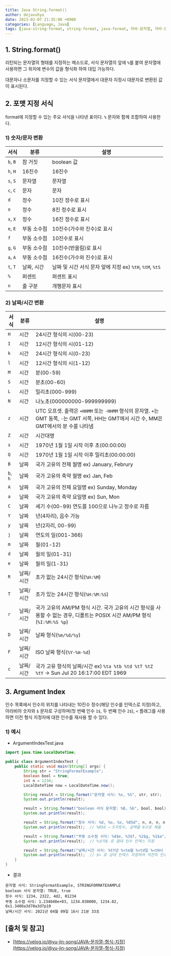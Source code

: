```yaml
---
title: Java String.format()
author: dejavuhyo
date: 2023-02-07 21:35:00 +0900
categories: [Language, Java]
tags: [java-string-format, string-format, java-format, 자바-문자열, 자바-문자열-형식, 문자열-형식, 자바-형식]
---
```


## 1. String.format()
리턴되는 문자열의 형태를 지정하는 메소드로, 서식 문자열의 앞에 `%`를 붙여 문자열에 사용하면 그 위치에 변수의 값을 형식화 하여 대입 가능하다.

대문자나 소문자를 지정할 수 있는 서식 문자열에서 대문자 지정시 대문자로 변환된 값이 표시된다.

## 2. 포맷 지정 서식
format에 지정할 수 있는 주요 서식을 나타낸 표이다. `%` 문자와 함께 조합하여 사용한다.

### 1) 숫자/문자 변환

| 서식 | 분류 | 설명 |
|-----|-----|-----|
| `b`, `B` | 참 거짓 | boolean 값 |
| `h`, `H` | 16진수 | 16진수 |
| `s`, `S` | 문자열 | 문자열 |
| `c`, `C` | 문자 | 문자 |
| `d` | 정수 | 10진 정수로 표시 |
| `o` | 정수 | 8진 정수로 표시 |
| `x`, `X` | 정수 | 16진 정수로 표시 |
| `e`, `E` | 부동 소수점 | 10진수(가수와 진수)로 표시 |
| `f` | 부동 소수점 | 10진수로 표시 |
| `g`, `G` | 부동 소수점 | 10진수(반올림)로 표시 |
| `a`, `A` | 부동 소수점 | 16진수(가수와 진수)로 표시 |
| `t`, `T` | 날짜, 시간 | 날짜 및 시간 서식 문자 앞에 지정 ex) `%tH`, `%tM`, `%tS` |
| `%` | 퍼센트 | 퍼센트 표시 |
| `n` | 줄 구분 | 개행문자 표시 |

### 2) 날짜/시간 변환

| 서식 | 분류 | 설명 |
|-----|-----|-----|
| `H` | 시간 | 24시간 형식의 시(00-23) |
| `I` | 시간 | 12시간 형식의 시(01-12) |
| `k` | 시간 | 24시간 형식의 시(0-23) |
| `l` | 시간 | 12시간 형식의 시(1-12) |
| `M` | 시간 | 분(00-59) |
| `S` | 시간 | 분초(00-60) |
| `L` | 시간 | 밀리초(000-999) |
| `N` | 시간 | 나노초(000000000-999999999) |
| `z` | 시간 | UTC 오프셋. 출력은 `+HHMM` 또는 `-HHMM` 형식의 문자열. `+`는 GMT 동쪽, `-`는 GMT 서쪽, HH는 GMT에서 시간 수, MM은 GMT에서의 분 수를 나타냄 |
| `Z` | 시간 | 시간대명 |
| `s` | 시간 | 1970년 1월 1일 시작 이후 초(00:00:00) |
| `Q` | 시간 | 1970년 1월 1일 시작 이후 밀리초(00:00:00) |
| `B` | 날짜 | 국가 고유의 전체 월명 ex) January, Februry |
| `b`, `h` | 날짜 | 국가 고유의 축약 월명 ex) Jan, Feb |
| `A` | 날짜 | 국가 고유의 전체 요일명 ex) Sunday, Monday |
| `a` | 날짜 | 국가 고유의 축약 요일명 ex) Sun, Mon |
| `C` | 날짜 | 세기 수(00-99) 연도를 100으로 나누고 정수로 자름 |
| `Y` | 날짜 | 년(4자리), 음수 가능 |
| `y` | 날짜 | 년(2자리, 00-99) |
| `j` | 날짜 | 연도의 일(001-366) |
| `m` | 날짜 | 월(01-12) |
| `d` | 날짜 | 월의 일(01-31) |
| `e` | 날짜 | 월의 일(1-31) |
| `R` | 날짜/시간 | 초가 없는 24시간 형식(`%H:%M`) |
| `T` | 날짜/시간 | 초가 있는 24시간 형식(`%H:%M:%S`) |
| `r` | 날짜/시간 | 국가 고유의 AM/PM 형식 시간. 국가 고유의 시간 형식을 사용할 수 없는 경우, 디폴트는 POSIX 시간 AM/PM 형식(`%I:%M:%S %p`) |
| `D` | 날짜/시간 | 날짜 형식(`%m/%d/%y`) |
| `F` | 날짜/시간 | ISO 날짜 형식(`%Y-%m-%d`) |
| `c` | 날짜/시간 | 국가 고유 형식의 날짜/시간 ex) `%ta %tb %td %tT %tZ %tY` → Sun Jul 20 16:17:00 EDT 1969 |

## 3. Argument Index
인수 목록에서 인수의 위치를 나타내는 10진수 정수(해당 인수를 인덱스로 지정)하고, 아라비아 숫자와 `$` 문자로 구성하며(첫 번째 인수 `1$`, 두 번째 인수 `2$`), `<` 플래그를 사용하면 이전 형식 지정자에 대한 인수를 재사용 할 수 있다.

### 1) 예시

* ArgumentIndexTest.java

```java
import java.time.LocalDateTime;

public class ArgumentIndexTest {
    public static void main(String[] args) {
        String str = "StringFormatExample";
        boolean bool = true;
        int n = 1234;
        LocalDateTime now = LocalDateTime.now();

        String result = String.format("문자열 서식: %s, %S", str, str);
        System.out.println(result);

        result = String.format("boolean 서식 문자열: %B, %b", bool, bool);
        System.out.println(result);

        result = String.format("정수 서식: %d, %o, %x, %05d", n, n, n, n);
        System.out.println(result);  // %05d → 5자릿수, 공백을 0으로 채움

        result = String.format("부동 소수점 서식: %4$e, %3$f, %2$g, %1$a", 1234.01, 1234.02, 1234.03, 1234.04);
        System.out.println(result);  // %숫자$ 로 절대 인수 인덱스 지정

        result = String.format("날짜/시간 서식: %tY년 %<tm월 %<td일 %<tH시 %<tM분 %<tS초", now);
        System.out.println(result);  // $< 로 상대 인덱스 지정하여 직전의 인수와 같은 인덱스를 이용
    }
}
```

* 결과

```text
문자열 서식: StringFormatExample, STRINGFORMATEXAMPLE
boolean 서식 문자열: TRUE, true
정수 서식: 1234, 2322, 4d2, 01234
부동 소수점 서식: 1.234040e+03, 1234.030000, 1234.02, 0x1.3480a3d70a3d7p10
날짜/시간 서식: 2021년 04월 09일 16시 21분 33초
```

## [출처 및 참고]
* [https://velog.io/@yu-jin-song/JAVA-문자열-형식-지정](https://velog.io/@yu-jin-song/JAVA-문자열-형식-지정)
